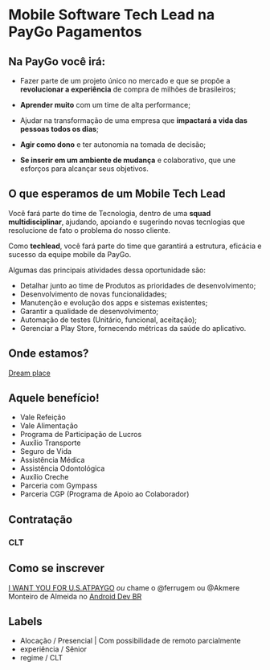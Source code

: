 # Mobile Software **Tech Lead** na PayGo Pagamentos

## Na **PayGo** você irá:

- Fazer parte de um projeto único no mercado e que se propõe a **revolucionar a experiência** de compra de milhões de brasileiros;

- **Aprender muito** com um time de alta performance;

- Ajudar na transformação de uma empresa que **impactará a vida das pessoas todos os dias**;

- **Agir como dono** e ter autonomia na tomada de decisão;

- **Se inserir em um ambiente de mudança** e colaborativo, que une esforços para alcançar seus objetivos.

## O que esperamos de um **Mobile Tech Lead**

Você fará parte do time de Tecnologia, dentro de uma **squad multidisciplinar**, ajudando, apoiando e sugerindo novas tecnlogias que resolucione de fato o problema do nosso cliente.

Como **techlead**, você fará parte do time que garantirá a estrutura, eficácia e sucesso da equipe mobile da PayGo.

Algumas das principais atividades dessa oportunidade são:

- Detalhar junto ao time de Produtos as prioridades de desenvolvimento;
- Desenvolvimento de novas funcionalidades;
- Manutenção e evolução dos apps e sistemas existentes;
- Garantir a qualidade de desenvolvimento;
- Automação de testes (Unitário, funcional, aceitação);
- Gerenciar a Play Store, fornecendo métricas da saúde do aplicativo.

## Onde estamos?

[Dream place](https://goo.gl/maps/PkSz69tsqiUjJn8e9)

## Aquele benefício!

- Vale Refeição
- Vale Alimentação
- Programa de Participação de Lucros
- Auxílio Transporte
- Seguro de Vida
- Assistência Médica
- Assistência Odontológica
- Auxílio Creche
- Parceria com Gympass
- Parceria CGP (Programa de Apoio ao Colaborador)

## Contratação

### **CLT**

## Como se inscrever

[I WANT YOU FOR U.S.ATPAYGO](https://paygo.gupy.io/jobs/45644) _ou_
chame o @ferrugem ou @Akmere Monteiro de Almeida no [Android Dev BR](http://slack.androiddevbr.org/)

## Labels

- Alocação / Presencial | Com possibilidade de remoto parcialmente
- experiência / Sênior
- regime / CLT
